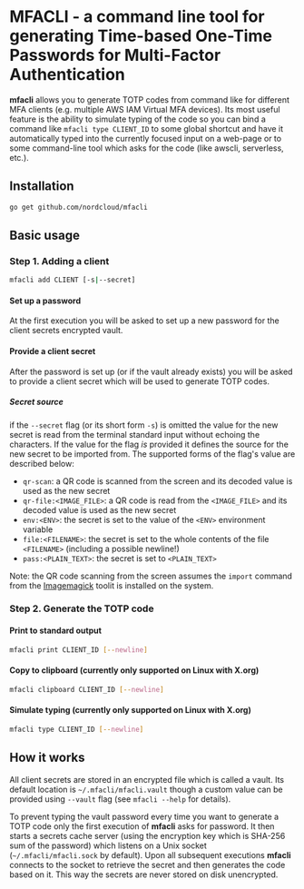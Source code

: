 # MFACLI - a command line tool for generating Time-based One-Time Passwords for Multi-Factor Authentication

**mfacli** allows you to generate TOTP codes from command like for different MFA clients (e.g. multiple AWS IAM Virtual MFA devices). Its most useful feature is the ability to simulate typing of the code so you can bind a command like `mfacli type CLIENT_ID` to some global shortcut and have it automatically typed into the currently focused input on a web-page or to some command-line tool which asks for the code (like awscli, serverless, etc.).

## Installation

```bash
go get github.com/nordcloud/mfacli
```

## Basic usage

### Step 1. Adding a client

```bash
mfacli add CLIENT [-s|--secret]
```

#### Set up a password

At the first execution you will be asked to set up a new password for the client secrets encrypted vault.

#### Provide a client secret

After the password is set up (or if the vault already exists) you will be asked to provide a client secret which will be used to generate TOTP codes. 

##### Secret source

if the `--secret` flag (or its short form `-s`) is omitted the value for the new secret is read from the terminal standard input without echoing the characters. If the value for the flag _is_ provided it defines the source for the new secret to be imported from. The supported forms of the flag's value are described below:

- `qr-scan`: a QR code is scanned from the screen and its decoded value is used as the new secret
- `qr-file:<IMAGE_FILE>`: a QR code is read from the `<IMAGE_FILE>` and its decoded value is used as the new secret
- `env:<ENV>`: the secret is set to the value of the `<ENV>` environment variable
- `file:<FILENAME>`: the secret is set to the whole contents of the file `<FILENAME>` (including a possible newline!)
- `pass:<PLAIN_TEXT>`: the secret is set to `<PLAIN_TEXT>`

Note: the QR code scanning from the screen assumes the `import` command from the [Imagemagick](http://imagemagick.sourceforge.net/http/www/import.html) toolit is installed on the system.

### Step 2. Generate the TOTP code

#### Print to standard output

```bash
mfacli print CLIENT_ID [--newline]
```

#### Copy to clipboard (currently only supported on Linux with X.org)

```bash
mfacli clipboard CLIENT_ID [--newline]
```

#### Simulate typing (currently only supported on Linux with X.org)

```bash
mfacli type CLIENT_ID [--newline]
```

## How it works

All client secrets are stored in an encrypted file which is called a vault. Its default location is `~/.mfacli/mfacli.vault` though a custom value can be provided using `--vault` flag (see `mfacli --help` for details).

To prevent typing the vault password every time you want to generate a TOTP code only the first execution of **mfacli** asks for password. It then starts a secrets cache server (using the encryption key which is SHA-256 sum of the password) which listens on a Unix socket (`~/.mfacli/mfacli.sock` by default). Upon all subsequent executions **mfacli** connects to the socket to retrieve the secret and then generates the code based on it. This way the secrets are never stored on disk unencrypted.

